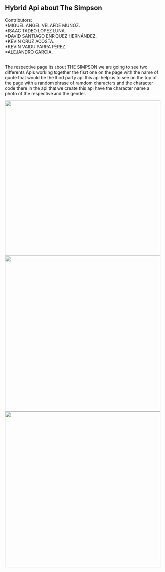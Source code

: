<h2>Hybrid Api about The Simpson</h2>
Contributors:
<br>
*MIGUEL ANGEL VELARDE MUÑOZ. 
<br>
*ISAAC TADEO LOPEZ LUNA.
<br>
*DAVID SANTIAGO ENRÍQUEZ HERNÁNDEZ.  
<br>
*KEVIN CRUZ ACOSTA.
<br>
*KEVIN VAIDU PARRA PÉREZ.
<br>
*ALEJANDRO GARCIA. 
<br>
<br>
<p>The respective page its about THE SIMPSON we are going to see two differents Apis working together the fisrt one on the page with the name of quote that would be the third party api this api help us to see on the top of the page with a random phrase of ramdom characters and the character code there in the api that we create this api have the character name a photo of the respective and the gender.</p>
<img src="https://user-images.githubusercontent.com/81264746/160961451-879ff882-c700-4498-b4b8-fee3bdd44215.jpg" width="500"> 
<img src="https://user-images.githubusercontent.com/81264746/160961463-e83d80d4-3980-494e-a008-645e7507d10f.jpg" width="500">
<img src="https://user-images.githubusercontent.com/81264746/160961475-dcc66bfd-9079-4092-b340-856ba4213421.jpg" width="500">


